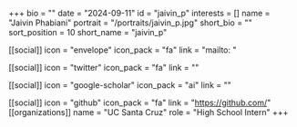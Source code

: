 +++
bio = "" 
date = "2024-09-11" 
id = "jaivin_p" 
interests = [] 
name = "Jaivin Phabiani" 
portrait = "/portraits/jaivin_p.jpg" 
short_bio = "" 
sort_position = 10
 short_name = "jaivin_p" 

[[social]] 
    icon = "envelope" 
    icon_pack = "fa" 
    link = "mailto: "

 [[social]] 
    icon = "twitter" 
    icon_pack = "fa" 
    link = "" 

[[social]] 
    icon = "google-scholar" 
    icon_pack = "ai" 
    link = "" 

[[social]] 
    icon = "github" 
    icon_pack = "fa" 
    link = "https://github.com/" 
[[organizations]] 
     name = "UC Santa Cruz" 
      role = "High School Intern" 
+++